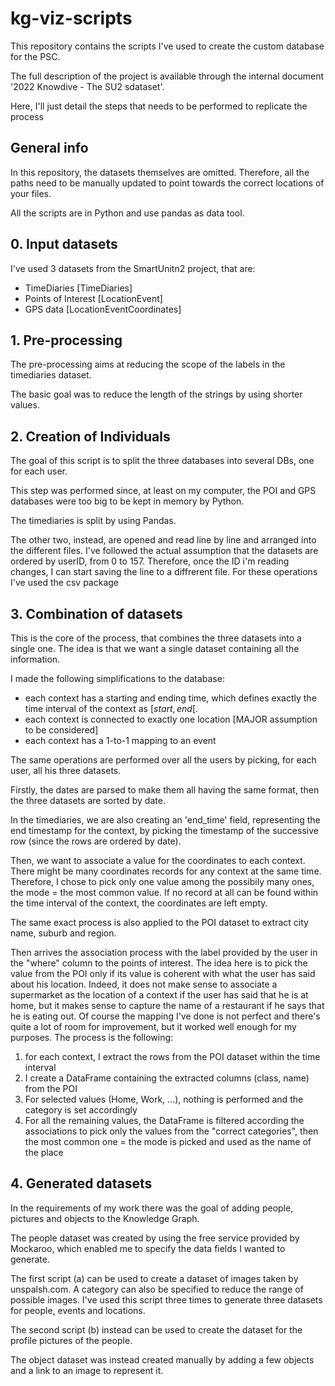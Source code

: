 # kg-viz-scripts

This repository contains the scripts I've used to create the custom database for the PSC.

The full description of the project is available through the internal document '2022 Knowdive - The SU2 sdataset'.

Here, I'll just detail the steps that needs to be performed to replicate the process

## General info

In this repository, the datasets themselves are omitted. Therefore, all the paths need to be manually updated to point towards the correct locations of your files.

All the scripts are in Python and use pandas as data tool.

## 0. Input datasets

I've used 3 datasets from the SmartUnitn2 project, that are:
- TimeDiaries [TimeDiaries]
- Points of Interest [LocationEvent]
- GPS data [LocationEventCoordinates]

## 1. Pre-processing

The pre-processing aims at reducing the scope of the labels in the timediaries dataset.

The basic goal was to reduce the length of the strings by using shorter values.

## 2. Creation of Individuals

The goal of this script is to split the three databases into several DBs, one for each user.

This step was performed since, at least on my computer, the POI and GPS databases were too big to be kept in memory by Python.

The timediaries is split by using Pandas.

The other two, instead, are opened and read line by line and arranged into the different files.
I've followed the actual assumption that the datasets are ordered by userID, from 0 to 157.
Therefore, once the ID i'm reading changes, I can start saving the line to a diffrerent file.
For these operations I've used the csv package

## 3. Combination of datasets

This is the core of the process, that combines the three datasets into a single one. The idea is that we want a single dataset containing all the information.

I made the following simplifications to the database:
- each context has a starting and ending time, which defines exactly the time interval of the context as $[start, end[$.
- each context is connected to exactly one location [MAJOR assumption to be considered]
- each context has a 1-to-1 mapping to an event

The same operations are performed over all the users by picking, for each user, all his three datasets.

Firstly, the dates are parsed to make them all having the same format, then the three datasets are sorted by date.

In the timediaries, we are also creating an 'end_time' field, representing the end timestamp for the context, by picking the timestamp of the successive row (since the rows are ordered by date).

Then, we want to associate a value for the coordinates to each context. There might be many coordinates records for any context at the same time. Therefore, I chose to pick only one value among the possibily many ones, the mode = the most common value. If no record at all can be found within the time interval of the context, the coordinates are left empty.

The same exact process is also applied to the POI dataset to extract city name, suburb and region.

Then arrives the association process with the label provided by the user in the "where" column to the points of interest. The idea here is to pick the value from the POI only if its value is coherent with what the user has said about his location. Indeed, it does not make sense to associate a supermarket as the location of a context if the user has said that he is at home, but it makes sense to capture the name of a restaurant if he says that he is eating out. Of course the mapping I've done is not perfect and there's quite a lot of room for improvement, but it worked well enough for my purposes. The process is the following:
1. for each context, I extract the rows from the POI dataset within the time interval
2. I create a DataFrame containing the extracted columns (class, name) from the POI
3. For selected values (Home, Work, ...), nothing is performed and the category is set accordingly
4. For all the remaining values, the DataFrame is filtered according the associations to pick only the values from the "correct categories", then the most common one = the mode is picked and used as the name of the place

## 4. Generated datasets

In the requirements of my work there was the goal of adding people, pictures and objects to the Knowledge Graph.

The people dataset was created by using the free service provided by Mockaroo, which enabled me to specify the data fields I wanted to generate.

The first script (a) can be used to create a dataset of images taken by unspalsh.com. A category can also be specified to reduce the range of possible images. I've used this script three times to generate three datasets for people, events and locations.

The second script (b) instead can be used to create the dataset for the profile pictures of the people.

The object dataset was instead created manually by adding a few objects and a link to an image to represent it.
